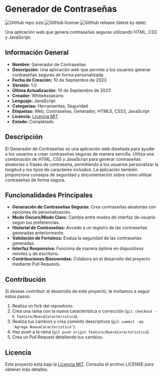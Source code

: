 # Generador de Contraseñas

![GitHub repo size](https://img.shields.io/github/repo-size/WhiteAssassins/Generador-de-Contraseñas)
![GitHub license](https://img.shields.io/github/license/WhiteAssassins/Generador-de-Contraseñas)
![GitHub release (latest by date)](https://img.shields.io/github/v/release/WhiteAssassins/Generador-de-Contraseñas)

Una aplicación web que genera contraseñas seguras utilizando HTML, CSS y JavaScript.

## Información General

- **Nombre:** Generador de Contraseñas
- **Descripción:** Una aplicación web que permite a los usuarios generar contraseñas seguras de forma personalizada.
- **Fecha de Creación:** 10 de Septiembre de 2023
- **Versión:** 1.0
- **Última Actualización:** 10 de Septiembre de 2023
- **Creador:** WhiteAssassins
- **Lenguaje:** JavaScript
- **Categorías:** Herramientas, Seguridad
- **Etiquetas:** Web, Contraseñas, Generador, HTML5, CSS3, JavaScript
- **Licencia:** [Licencia MIT](LICENSE)
- **Estado:** Completado

## Descripción

El Generador de Contraseñas es una aplicación web diseñada para ayudar a los usuarios a crear contraseñas seguras de manera sencilla. Utiliza una combinación de HTML, CSS y JavaScript para generar contraseñas aleatorias o frases de contraseña, permitiendo a los usuarios personalizar la longitud y los tipos de caracteres incluidos. La aplicación también proporciona consejos de seguridad y documentación sobre cómo utilizar contraseñas de forma segura.

## Funcionalidades Principales

- **Generación de Contraseñas Seguras:** Crea contraseñas aleatorias con opciones de personalización.
- **Modo Oscuro/Modo Claro:** Cambia entre modos de interfaz de usuario según tus preferencias.
- **Historial de Contraseñas:** Accede a un registro de las contraseñas generadas anteriormente.
- **Validación de Fortaleza:** Evalúa la seguridad de las contraseñas generadas.
- **Interfaz Responsiva:** Funciona de manera óptima en dispositivos móviles y de escritorio.
- **Contribuciones Bienvenidas:** Colabora en el desarrollo del proyecto mediante Pull Requests.


## Contribución

Si deseas contribuir al desarrollo de este proyecto, te invitamos a seguir estos pasos:

1. Realiza un fork del repositorio.
2. Crea una rama con la nueva característica o corrección (`git checkout -b feature/NuevaCaracteristica`).
3. Realiza tus cambios y crea commits descriptivos (`git commit -am 'Agrega NuevaCaracteristica'`).
4. Haz push a la rama (`git push origin feature/NuevaCaracteristica`).
5. Crea un Pull Request detallando tus cambios.

## Licencia

Este proyecto está bajo la [Licencia MIT](LICENSE). Consulta el archivo LICENSE para obtener más detalles.


